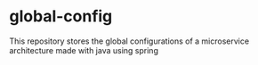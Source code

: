 # global-config
This repository stores the global configurations of a microservice architecture made with java using spring
